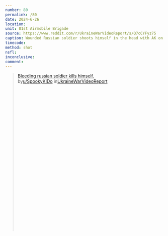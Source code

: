 ```yaml
---
number: 80
permalink: /80
date: 2024-6-26
location: 
unit: 81st Airmobile Brigade
source: https://www.reddit.com/r/UkraineWarVideoReport/s/Q7cCYFyz75
caption: Wounded Russian soldier shoots himself in the head with AK on full auto
timecode: 
method: shot
nsfl: 
inconclusive: 
comment: 
---
```

<blockquote class="reddit-embed-bq" style="height:500px" data-embed-height="740"><a href="https://www.reddit.com/r/UkraineWarVideoReport/comments/1dozpic/bleeding_russian_soldier_kills_himself/">Bleeding russian soldier kills himself.</a><br> by<a href="https://www.reddit.com/user/SpookyKIDo/">u/SpookyKIDo</a> in<a href="https://www.reddit.com/r/UkraineWarVideoReport/">UkraineWarVideoReport</a></blockquote><script async="" src="https://embed.reddit.com/widgets.js" charset="UTF-8"></script>